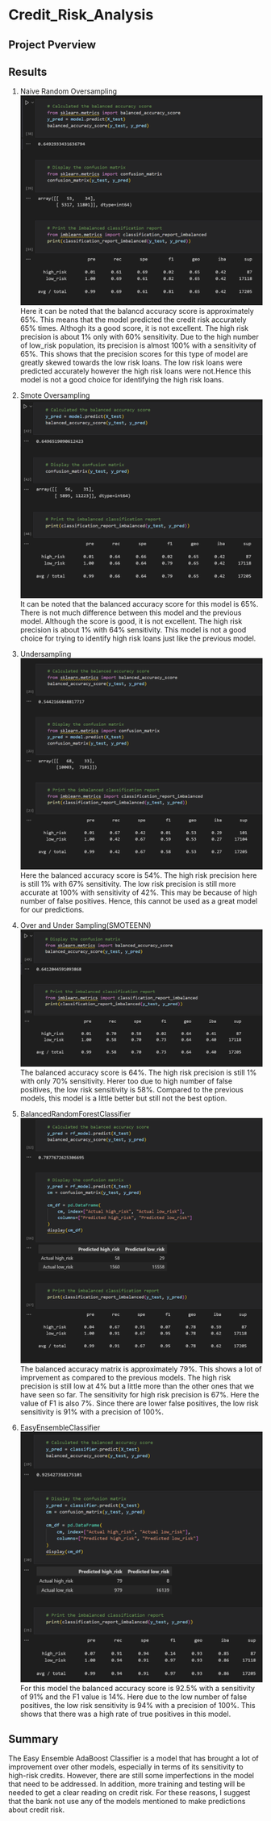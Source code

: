 # Credit_Risk_Analysis
## Project Pverview


## Results
1. Naive Random Oversampling
![](Resources/RandomOverSampler.PNG)
Here it can be noted that the balancd accuracy score is approximately 65%. This means that the model predicted the credit risk accurately 65% times. Althogh its a good score, it is not excellent. The high risk precision is about 1% only with 60% sensitivity. Due to the high number of low_risk population, its precision is almost 100% with a sensitivity of 65%. This shows that the precision scores for this type of model are greatly skewed towards the low risk loans. The low risk loans were predicted accurately however the high risk loans were not.Hence this model is not a good choice for identifying the high risk loans.

2. Smote Oversampling
![](Resources/SMOTE.PNG)
It can be noted that the balanced accuracy score for this model is 65%. There is not much difference between this model and the previous model. Although the score is good, it is not excellent. The high risk precision is about 1% with 64% sensitivity. This model is not a good choice for trying to identify high risk loans just like the previous model.

3. Undersampling
![](Resources/ClusterCentroids.PNG)
Here the balanced accuracy score is 54%. The high risk precision here is still 1% with 67% sensitivity. The low risk precision is still more accurate at 100% with sensitivity of 42%. This may be because of high number of false positives.
Hence, this cannot be used as a great model for our predictions.

4. Over and Under Sampling(SMOTEENN)
![](Resources/SMOTEENN.PNG)
The balanced accuracy score is 64%. The high risk precision is still 1% with only 70% sensitivity. Herer too due to high number of false positives, the low risk sensitivity is 58%. Compared to the previous models, this model is a little better but still not the best option.

5. BalancedRandomForestClassifier
![](Resources/BalancedRandomForestClassifier.PNG)
The balanced accuracy matrix is approximately 79%. This shows a lot of imprvement as compared to the previous models. The high risk precision is still low at 4% but a little more than the other ones that we have seen so far. The sensitivity for high risk precision is 67%. Here the value of F1 is also 7%. Since there are lower false positives, the low risk sensitivity is 91% with a precision of 100%.

6. EasyEnsembleClassifier
![](Resources/EasyEnsembleClassifier.PNG)
For this model the balanced accuracy score is 92.5% with a sensitivity of 91% and the F1 value is 14%. Here due to the low number of false positives, the low risk sensitivity is 94% with a precision of 100%. This shows that there was a high rate of true positives in this model.

## Summary
The Easy Ensemble AdaBoost Classifier is a model that has brought a lot of improvement over other models, especially in terms of its sensitivity to high-risk credits. However, there are still some imperfections in the model that need to be addressed. In addition, more training and testing will be needed to get a clear reading on credit risk. For these reasons, I suggest that the bank not use any of the models mentioned to make predictions about credit risk.
